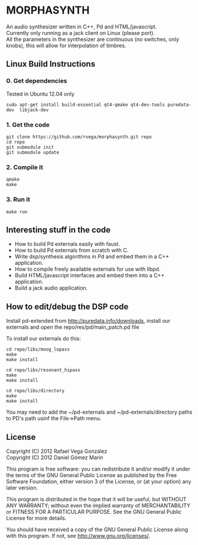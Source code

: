 MORPHASYNTH
===========

An audio synthesizer written in C++, Pd and HTML/javascript.  
Currently only running as a jack client on Linux (please port).  
All the parameters in the synthesizer are continuous (no switches, only knobs), this will allow for interpolation of timbres. 

Linux Build Instructions
------------------------

### 0. Get dependencies

Tested in Ubuntu 12.04 only

    sudo apt-get install build-essential qt4-qmake qt4-dev-tools puredata-dev  libjack-dev

### 1. Get the code

    git clone https://github.com/rvega/morphasynth.git repo
    cd repo 
    git submodule init
    git submodule update

### 2. Compile it

    qmake 
    make

### 3. Run it

    make run

Interesting stuff in the code
-----------------------------

* How to build Pd externals easily with faust.
* How to build Pd externals from scratch with C.
* Write dsp/synthesis algorithms in Pd and embed them in a C++ application.
* How to compile freely available externals for use with libpd.
* Build HTML/javascript interfaces and embed them into a C++ application.
* Build a jack audio application.

How to edit/debug the DSP code
------------------------------

Install pd-extended from http://puredata.info/downloads, install our externals and open the repo/res/pd/main_patch.pd file

To install our externals do this:
    
    cd repo/libs/moog_lopass
    make 
    make install

    cd repo/libs/resonant_hipass
    make 
    make install

    cd repo/libs/directory
    make 
    make install

You may need to add the ~/pd-externals and ~/pd-externals/directory paths to PD's path usinf the File->Path menu.

License
-------

Copyright (C) 2012 Rafael Vega González  
Copyright (C) 2012 Daniel Gómez Marín  

This program is free software: you can redistribute it and/or modify
it under the terms of the GNU General Public License as published by
the Free Software Foundation, either version 3 of the License, or
(at your option) any later version.

This program is distributed in the hope that it will be useful,
but WITHOUT ANY WARRANTY; without even the implied warranty of
MERCHANTABILITY or FITNESS FOR A PARTICULAR PURPOSE.  See the
GNU General Public License for more details.

You should have received a copy of the GNU General Public License
along with this program.  If not, see <http://www.gnu.org/licenses/>.

